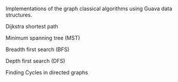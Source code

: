 Implementations of the graph classical algorithms using Guava data structures.

Dijkstra shortest path

Minimum spanning tree (MST)

Breadth first search (BFS)

Depth first search (DFS)

Finding Cycles in directed graphs